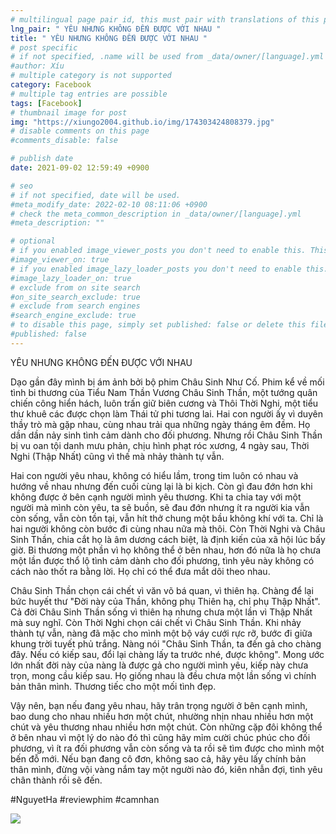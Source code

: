 ```yaml
---
# multilingual page pair id, this must pair with translations of this page. (This name must be unique)
lng_pair: " YÊU NHƯNG KHÔNG ĐẾN ĐƯỢC VỚI NHAU "
title: " YÊU NHƯNG KHÔNG ĐẾN ĐƯỢC VỚI NHAU "
# post specific
# if not specified, .name will be used from _data/owner/[language].yml
#author: Xíu
# multiple category is not supported
category: Facebook
# multiple tag entries are possible
tags: [Facebook]
# thumbnail image for post
img: "https://xiungo2004.github.io/img/174303424808379.jpg"
# disable comments on this page
#comments_disable: false

# publish date
date: 2021-09-02 12:59:49 +0900

# seo
# if not specified, date will be used.
#meta_modify_date: 2022-02-10 08:11:06 +0900
# check the meta_common_description in _data/owner/[language].yml
#meta_description: ""

# optional
# if you enabled image_viewer_posts you don't need to enable this. This is only if image_viewer_posts = false
#image_viewer_on: true
# if you enabled image_lazy_loader_posts you don't need to enable this. This is only if image_lazy_loader_posts = false
#image_lazy_loader_on: true
# exclude from on site search
#on_site_search_exclude: true
# exclude from search engines
#search_engine_exclude: true
# to disable this page, simply set published: false or delete this file
#published: false
---
```


<!-- outline-start -->

YÊU NHƯNG KHÔNG ĐẾN ĐƯỢC VỚI NHAU

Dạo gần đây mình bị ám ảnh bởi bộ phim Châu Sinh Như Cố. Phim kể về mối tình bi thương của Tiểu Nam Thần Vương Châu Sinh Thần, một tướng quân chiến công hiển hách, luôn trấn giữ biên cương và Thôi Thời Nghi, một tiểu thư khuê các được chọn làm Thái tử phi tương lai. Hai con người ấy vì duyên thầy trò mà gặp nhau, cùng nhau trải qua những ngày tháng êm đềm. Họ dần dần nảy sinh tình cảm dành cho đối phương. Nhưng rồi Châu Sinh Thần bị vu oan tội danh mưu phản, chịu hình phạt róc xương, 4 ngày sau, Thời Nghi (Thập Nhất) cũng vì thế mà nhảy thành tự vẫn.

Hai con người yêu nhau, không có hiểu lầm, trong tim luôn có nhau và hướng về nhau nhưng đến cuối cùng lại là bi kịch. Còn gì đau đớn hơn khi không được ở bên cạnh người mình yêu thương. Khi ta chia tay với một người mà mình còn yêu, ta sẽ buồn, sẽ đau đớn nhưng ít ra người kia vẫn còn sống, vẫn còn tồn tại, vẫn hít thở chung một bầu không khí với ta. Chỉ là hai người không còn bước đi cùng nhau nữa mà thôi. Còn Thời Nghi và Châu Sinh Thần, chia cắt họ là âm dương cách biệt, là định kiến của xã hội lúc bấy giờ. Bi thương một phần vì họ không thể ở bên nhau, hơn đó nữa là họ chưa một lần được thổ lộ tình cảm dành cho đối phương, tình yêu này không có cách nào thốt ra bằng lời. Họ chỉ có thể đưa mắt dõi theo nhau.

Châu Sinh Thần chọn cái chết vì văn võ bá quan, vì thiên hạ. Chàng để lại bức huyết thư "Đời này của Thần, không phụ Thiên hạ, chỉ phụ Thập Nhất". Cả đời Châu Sinh Thần sống vì thiên hạ nhưng chưa một lần vì Thập Nhất mà suy nghĩ. Còn Thời Nghi chọn cái chết vì Châu Sinh Thần. Khi nhảy thành tự vẫn, nàng đã mặc cho mình một bộ váy cưới rực rỡ, bước đi giữa khung trời tuyết phủ trắng. Nàng nói "Châu Sinh Thần, ta đến gả cho chàng đây. Nếu có kiếp sau, đổi lại chàng lấy ta trước nhé, được không". Mong ước lớn nhất đời này của nàng là được gả cho người mình yêu, kiếp này chưa trọn, mong cầu kiếp sau. Họ giống nhau là đều chưa một lần sống vì chính bản thân mình.
Thương tiếc cho một mối tình đẹp.

Vậy nên, bạn nếu đang yêu nhau, hãy trân trọng người ở bên cạnh mình, bao dung cho nhau nhiều hơn một chút, nhường nhịn nhau nhiều hơn một chút và yêu thương nhau nhiều hơn một chút. Còn những cặp đôi không thể ở bên nhau vì một lý do nào đó thì cũng hãy mỉm cười chúc phúc cho đối phương, vì ít ra đối phương vẫn còn sống và ta rồi sẽ tìm được cho mình một bến đỗ mới. Nếu bạn đang cô đơn, không sao cả, hãy yêu lấy chính bản thân mình, đừng vội vàng nắm tay một người nào đó, kiên nhẫn đợi, tình yêu chân thành rồi sẽ đến.

#NguyetHa
#reviewphim
#camnhan

<!-- outline-end -->

<img src= "https://xiungo2004.github.io/img/174303424808379.jpg">
